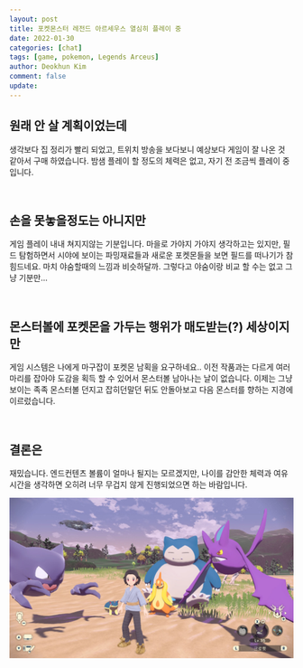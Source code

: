 ```yaml
---
layout: post
title: 포켓몬스터 레전드 아르세우스 열심히 플레이 중
date: 2022-01-30
categories: [chat]
tags: [game, pokemon, Legends Arceus]
author: Deokhun Kim
comment: false
update:
---
```


## 원래 안 살 계획이었는데
생각보다 집 정리가 빨리 되었고, 트위치 방송을 보다보니 예상보다 게임이 잘 나온 것 같아서 구매 하였습니다.
밤샘 플레이 할 정도의 체력은 없고, 자기 전 조금씩 플레이 중 입니다.

</br>

## 손을 못놓을정도는 아니지만
게임 플레이 내내 쳐지지않는 기분입니다.
마을로 가야지 가야지 생각하고는 있지만, 필드 탐험하면서 시야에 보이는 파밍재료들과 새로운 포켓몬들을 보면 필드를 떠나기가 참 힘드네요. 마치 야숨할때의 느낌과 비슷하달까.
그렇다고 야숨이랑 비교 할 수는 없고 그냥 기분만...

</br>

## 몬스터볼에 포켓몬을 가두는 행위가 매도받는(?) 세상이지만
게임 시스템은 나에게 마구잡이 포켓몬 남획을 요구하네요..
이전 작품과는 다르게 여러마리를 잡아야 도감을 획득 할 수 있어서 몬스터볼 남아나는 날이 없습니다.
이제는 그냥 보이는 족족 몬스터볼 던지고 잡히던말던 뒤도 안돌아보고 다음 몬스터를 향하는 지경에 이르렀습니다.

</br>

## 결론은
재밌습니다.
엔드컨텐츠 볼륨이 얼마나 될지는 모르겠지만, 나이를 감안한 체력과 여유시간을 생각하면 오히려 너무 무겁지 않게 진행되었으면 하는 바람입니다.

![아르세우스 스크린샷](/_posts/folder/IMG_8393.JPG)

